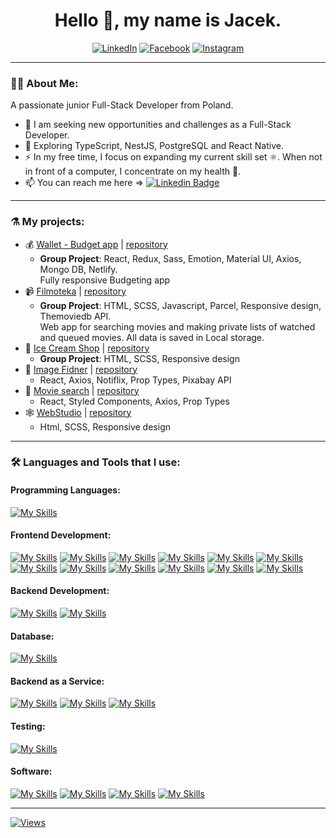 <div align="center" >

# Hello 👋, my name is Jacek.

[![LinkedIn](https://img.shields.io/badge/LinkedIn-blue?logo=linkedin&logoColor=white&style=for-the-badge)](https://linkedin.com/in/pietrzakjacek/)
[![Facebook](https://img.shields.io/badge/FaceBook-059?logo=facebook&logoColor=white&style=for-the-badge)](https://fb.com/jacekpietrzak)
[![Instagram](https://img.shields.io/badge/Instagram-920?logo=instagram&logoColor=white&style=for-the-badge)](https://instagram.com/jacekpietrzak)

</div>

---

### 👨‍💻 About Me:

A passionate junior Full-Stack Developer from Poland.

- 🔭 I am seeking new opportunities and challenges as a Full-Stack Developer.
- 🌱 Exploring TypeScript, NestJS, PostgreSQL and React Native.
- ⚡ In my free time, I focus on expanding my current skill set ⚛️.
  When not in front of a computer, I concentrate on my health 🤸.
- 📫 You can reach me here => [![Linkedin Badge](https://img.shields.io/badge/-pietrzakjacek-blue?style=flat&logo=Linkedin&logoColor=white)](https://linkedin.com/in/pietrzakjacek)

---

### ⚗️ My projects:

- 💰 [Wallet - Budget app](https://magenta-lokum-0cc512.netlify.app/login) | [repository](https://github.com/MiloszPlesniak/Wallet)
  - **Group Project**: React, Redux, Sass, Emotion, Material UI, Axios, Mongo DB, Netlify.  
    Fully responsive Budgeting app
- 📹 [Filmoteka](https://rafallpawlak.github.io/filmoteka-group-3/) | [repository](https://github.com/RafallPawlak/filmoteka-group-3)
  - **Group Project**: HTML, SCSS, Javascript, Parcel, Responsive design, Themoviedb API.  
    Web app for searching movies and making private lists of watched and queued movies. All data is saved in Local storage.
- 🍦 [Ice Cream Shop](https://jacekpietrzak.github.io/goit-icecream-group-5/) | [repository](https://github.com/jacekpietrzak/goit-icecream-group-5)
  - **Group Project**: HTML, SCSS, Responsive design
- 🔎 [Image Fidner](https://jacekpietrzak.github.io/goit-react-hw-04-images/) | [repository](https://github.com/jacekpietrzak/goit-react-hw-03-image-finder)
  - React, Axios, Notiflix, Prop Types, Pixabay API
- 🎥 [Movie search](https://jacekpietrzak.github.io/goit-react-hw-05-movies/) | [repository](https://github.com/jacekpietrzak/goit-react-hw-05-movies)
  - React, Styled Components, Axios, Prop Types
- 🕸️ [WebStudio](https://jacekpietrzak.github.io/goit-markup-hw-08/) | [repository](https://github.com/jacekpietrzak/goit-markup-hw-08)
  - Html, SCSS, Responsive design
  <!-- - 📖 [Phonebook](https://jacekpietrzak.github.io/goit-react-hw-08-phonebook) | React, Redux, Styled Components, Material UI, Axios, Prop Types -->

---

### 🛠️ Languages and Tools that I use:

#### Programming Languages:

[![My Skills](https://skillicons.dev/icons?i=js)](https://developer.mozilla.org/en-US/docs/Web/JavaScript)

<!-- [![My Skills](https://skillicons.dev/icons?i=ts)](https://www.typescriptlang.org/) -->

#### Frontend Development:

[![My Skills](https://skillicons.dev/icons?i=react)](https://reactjs.org/)
[![My Skills](https://skillicons.dev/icons?i=css)](https://www.w3schools.com/css/)
[![My Skills](https://skillicons.dev/icons?i=html)](https://www.w3.org/html/)
[![My Skills](https://skillicons.dev/icons?i=threejs)](https://threejs.org/)
[![My Skills](https://skillicons.dev/icons?i=redux)](https://redux-toolkit.js.org/)
[![My Skills](https://skillicons.dev/icons?i=webpack)](https://webpack.js.org/)
[![My Skills](https://skillicons.dev/icons?i=vite)](https://vitejs.dev/)
[![My Skills](https://skillicons.dev/icons?i=sass)](https://sass-lang.com)
[![My Skills](https://skillicons.dev/icons?i=styledcomponents)](https://styled-components.com/)
[![My Skills](https://skillicons.dev/icons?i=emotion)](https://emotion.sh/)
[![My Skills](https://skillicons.dev/icons?i=materialui)](https://mui.com/)
[![My Skills](https://skillicons.dev/icons?i=bootstrap)](https://getbootstrap.com/)

#### Backend Development:

[![My Skills](https://skillicons.dev/icons?i=nodejs)](https://nodejs.org/)
[![My Skills](https://skillicons.dev/icons?i=express)](https://expressjs.com/)

<!-- [![My Skills](https://skillicons.dev/icons?i=nest)](https://nestjs.com/) -->

<!-- #### Mobile App Development:

[![My Skills](https://skillicons.dev/icons?i=react)](https://reactnative.dev/) -->

#### Database:

[![My Skills](https://skillicons.dev/icons?i=mongodb)](https://www.mongodb.com/)

<!-- [![My Skills](https://skillicons.dev/icons?i=postgresql)](https://www.postgresql.org) -->

#### Backend as a Service:

[![My Skills](https://skillicons.dev/icons?i=firebase)](https://firebase.google.com/)
[![My Skills](https://skillicons.dev/icons?i=netlify)](https://www.netlify.com/)
[![My Skills](https://skillicons.dev/icons?i=vercel)](https://www.vercel.com/)

<!-- [![My Skills](https://skillicons.dev/icons?i=heroku)](https://www.heroku.com/) -->

#### Testing:

[![My Skills](https://skillicons.dev/icons?i=jest)](https://jestjs.io)

#### Software:

[![My Skills](https://skillicons.dev/icons?i=figma)](https://www.figma.com/)
[![My Skills](https://skillicons.dev/icons?i=ai)](https://www.adobe.com/in/products/illustrator.html)
[![My Skills](https://skillicons.dev/icons?i=ps)](https://www.photoshop.com/en)
[![My Skills](https://skillicons.dev/icons?i=postman)](https://postman.com)

 ---
<!--
### 📈 My Stats:

![Stats](https://github-readme-stats.vercel.app/api?username=jacekpietrzak&show_icons=true&theme=onedark&hide_border=true&hide_rank=true&count_private=true)
![Top-Lands](https://github-readme-stats.vercel.app/api/top-langs/?username=jacekpietrzak&layout=compact&theme=onedark&hide_border=true)

---
 -->
<!-- ### Support:

<div>
  <a href="https://www.buymeacoffee.com/jacekpietrzak">
    <img align="left" src="https://cdn.buymeacoffee.com/buttons/v2/default-yellow.png" height="50" width="210" alt="jacekpietrzak" />
  </a>
</div> -->

[![Views](https://komarev.com/ghpvc/?username=jacekpietrzak&color=lightgrey&style=for-the-badge)](#)
